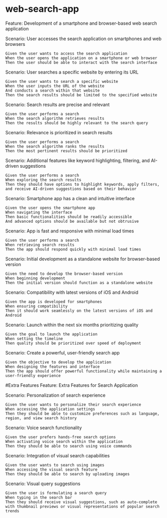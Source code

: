 # web-search-app
Feature: Development of a smartphone and browser-based web search application

  Scenario: User accesses the search application on smartphones and web browsers
  
    Given the user wants to access the search application
    When the user opens the application on a smartphone or web browser
    Then the user should be able to interact with the search interface
  
  Scenario: User searches a specific website by entering its URL
  
    Given the user wants to search a specific website
    When the user inputs the URL of the website
    And conducts a search within that website
    Then the search results should be limited to the specified website
  
  Scenario: Search results are precise and relevant
  
    Given the user performs a search
    When the search algorithm retrieves results
    Then the results should be highly relevant to the search query
  
  Scenario: Relevance is prioritized in search results
  
    Given the user performs a search
    When the search algorithm ranks the results
    Then the most pertinent results should be prioritized
  
  Scenario: Additional features like keyword highlighting, filtering, and AI-driven suggestions
  
    Given the user performs a search
    When exploring the search results
    Then they should have options to highlight keywords, apply filters, and receive AI-driven suggestions based on their behavior
  
  Scenario: Smartphone app has a clean and intuitive interface
  
    Given the user opens the smartphone app
    When navigating the interface
    Then basic functionalities should be readily accessible
    And advanced options should be available but not obtrusive
  
  Scenario: App is fast and responsive with minimal load times
  
    Given the user performs a search
    When retrieving search results
    Then the app should respond quickly with minimal load times
  
  Scenario: Initial development as a standalone website for browser-based version
  
    Given the need to develop the browser-based version
    When beginning development
    Then the initial version should function as a standalone website
  
  Scenario: Compatibility with latest versions of iOS and Android
  
    Given the app is developed for smartphones
    When ensuring compatibility
    Then it should work seamlessly on the latest versions of iOS and Android
  
  Scenario: Launch within the next six months prioritizing quality
  
    Given the goal to launch the application
    When setting the timeline
    Then quality should be prioritized over speed of deployment
  
  Scenario: Create a powerful, user-friendly search app
  
    Given the objective to develop the application
    When designing the features and interface
    Then the app should offer powerful functionality while maintaining a user-friendly experience

#Extra Features
Feature: Extra Features for Search Application

  Scenario: Personalization of search experience
  
    Given the user wants to personalize their search experience
    When accessing the application settings
    Then they should be able to customize preferences such as language, region, and view search history
  
  Scenario: Voice search functionality
  
    Given the user prefers hands-free search options
    When activating voice search within the application
    Then they should be able to search using voice commands
  
  Scenario: Integration of visual search capabilities
  
    Given the user wants to search using images
    When accessing the visual search feature
    Then they should be able to search by uploading images
  
  Scenario: Visual query suggestions
  
    Given the user is formulating a search query
    When typing in the search bar
    Then they should receive visual suggestions, such as auto-complete with thumbnail previews or visual representations of popular search trends
